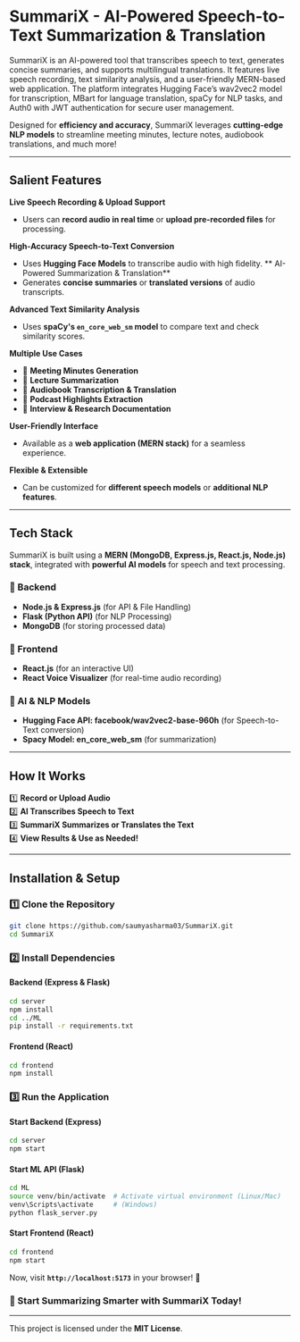 # SummariX - AI-Powered Speech-to-Text Summarization & Translation

SummariX is an AI-powered tool that transcribes speech to text, generates concise summaries, and supports multilingual translations. It features live speech recording, text similarity analysis, and a user-friendly MERN-based web application. The platform integrates Hugging Face’s wav2vec2 model for transcription, MBart for language translation, spaCy for NLP tasks, and Auth0 with JWT authentication for secure user management.

Designed for **efficiency and accuracy**, SummariX leverages **cutting-edge NLP models** to streamline meeting minutes, lecture notes, audiobook translations, and much more!

---

## **Salient Features**
   **Live Speech Recording & Upload Support**  
   - Users can **record audio in real time** or **upload pre-recorded files** for processing.
     
   **High-Accuracy Speech-to-Text Conversion**  
   - Uses **Hugging Face Models** to transcribe audio with high fidelity.
   ** AI-Powered Summarization & Translation**  
   - Generates **concise summaries** or **translated versions** of audio transcripts.  

   **Advanced Text Similarity Analysis**  
   - Uses **spaCy's `en_core_web_sm` model** to compare text and check similarity scores.  
   
   **Multiple Use Cases**  
   - 📌 **Meeting Minutes Generation**  
   - 📌 **Lecture Summarization**  
   - 📌 **Audiobook Transcription & Translation**  
   - 📌 **Podcast Highlights Extraction**  
   - 📌 **Interview & Research Documentation**  

   **User-Friendly Interface**  
   - Available as a **web application (MERN stack)** for a seamless experience.  

   **Flexible & Extensible**  
   - Can be customized for **different speech models** or **additional NLP features**.  

---

##  **Tech Stack**
SummariX is built using a **MERN (MongoDB, Express.js, React.js, Node.js) stack**, integrated with **powerful AI models** for speech and text processing.

### **📌 Backend**
- **Node.js & Express.js** (for API & File Handling)
- **Flask (Python API)** (for NLP Processing)
- **MongoDB** (for storing processed data)

### **📌 Frontend**
- **React.js** (for an interactive UI)
- **React Voice Visualizer** (for real-time audio recording)

### **📌 AI & NLP Models**
- **Hugging Face API: facebook/wav2vec2-base-960h** (for Speech-to-Text conversion)
- **Spacy Model: en_core_web_sm** (for summarization)
---

## **How It Works**
1️⃣ **Record or Upload Audio**  
2️⃣ **AI Transcribes Speech to Text**  
3️⃣ **SummariX Summarizes or Translates the Text**  
4️⃣ **View Results & Use as Needed!**  

---

##  **Installation & Setup**
### **1️⃣ Clone the Repository**
```bash
git clone https://github.com/saumyasharma03/SummariX.git
cd SummariX
```

### **2️⃣ Install Dependencies**
#### **Backend (Express & Flask)**
```bash
cd server
npm install
cd ../ML
pip install -r requirements.txt
```

#### **Frontend (React)**
```bash
cd frontend
npm install
```

### **3️⃣ Run the Application**
#### **Start Backend (Express)**
```bash
cd server
npm start
```

#### **Start ML API (Flask)**
```bash
cd ML
source venv/bin/activate  # Activate virtual environment (Linux/Mac)
venv\Scripts\activate     # (Windows)
python flask_server.py
```

#### **Start Frontend (React)**
```bash
cd frontend
npm start
```

Now, visit **`http://localhost:5173`** in your browser! 🎉  

### **🚀 Start Summarizing Smarter with SummariX Today!**
---
This project is licensed under the **MIT License**.

